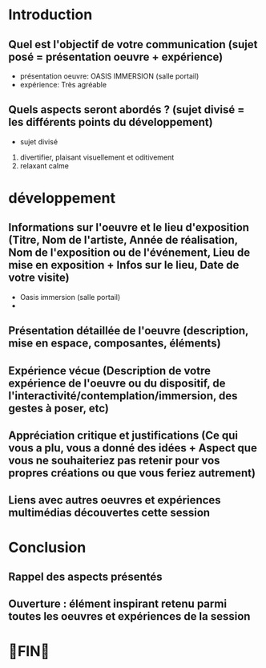 # Introduction


##  Quel est l'objectif de votre communication (sujet posé = présentation oeuvre + expérience)
- présentation oeuvre: OASIS IMMERSION (salle portail)
- expérience: Très agréable 
## Quels aspects seront abordés ? (sujet divisé = les différents points du développement)
- sujet divisé
1. divertifier, plaisant visuellement et oditivement
2. relaxant calme

# développement
## Informations sur l'oeuvre et le lieu d'exposition (Titre, Nom de l'artiste, Année de réalisation, Nom de l'exposition ou de l'événement, Lieu de mise en exposition + Infos sur le lieu, Date de votre visite)
- Oasis immersion (salle portail)
- 
##  Présentation détaillée de l'oeuvre (description, mise en espace, composantes, éléments)
## Expérience vécue (Description de votre expérience de l'oeuvre ou du dispositif, de l'interactivité/contemplation/immersion, des gestes à poser, etc)
## Appréciation critique et justifications (Ce qui vous a plu, vous a donné des idées + Aspect que vous ne souhaiteriez pas retenir pour vos propres créations ou que vous feriez autrement)
## Liens avec autres oeuvres et expériences multimédias découvertes cette session
# Conclusion 
## Rappel des aspects présentés
## Ouverture : élément inspirant retenu parmi toutes les oeuvres et expériences de la session
  
  
  # 🥇FIN🥇
